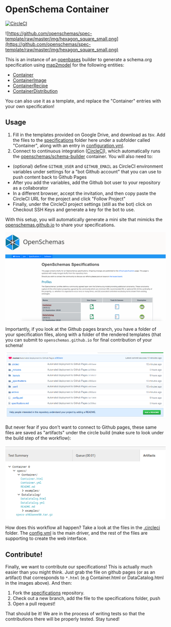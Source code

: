 # OpenSchema Container

[![CircleCI](https://circleci.com/gh/openschemas/spec-container.svg?style=svg)](https://circleci.com/gh/openschemas/spec-container)

![https://github.com/openschemas/spec-template/raw/master/img/hexagon_square_small.png](https://github.com/openschemas/spec-template/raw/master/img/hexagon_square_small.png)

This is an instance of an [openbases](https://openbases.github.io) builder
to generate a schema.org specification using [map2model](https://www.github.com/openschemas/map2model) for the following entities:

 - [Container](specifications/Container)
 - [ContainerImage](specifications/ContainerImage)
 - [ContainerRecipe](specifications/ContainerRecipe)
 - [ContainerDistribution](specifications/ContainerDistribution)

You can also use it as a template, and replace the "Container" entries with your own specification!

## Usage

 1. Fill in the templates provided on Google Drive, and download as tsv. Add the files to the [specifications](specifications) folder here under a subfolder called "Container", along with an entry in [configuration.yml](configuration.yml).
 2. Connect to continuous integration ([CircleCI](https://circleci.com/docs/enterprise/quick-start/#adding-a-project)), which automatically runs the [openschemas/schema-builder](https://hub.docker.com/r/openschemas/schema-builder) container. You will also need to:
   - (optional) define `GITHUB_USER` and `GITHUB_EMAIL` as CircleCI environment variables under settings for a "bot Github account" that you can use to push content back to Github Pages
   - After you add the variables, add the Github bot user to your repository as a collaborator
   - In a different browser, accept the invitation, and then copy paste the CircleCI URL for the project and click "Follow Project"
   - Finally, under the CircleCI project settings (still as the bot) click on Checkout SSH Keys and generate a key for the bot to use.

With this setup, you will automatically generate a mini site that mimicks the [openschemas.github.io](https://openschemas.github.io) to share your specifications.

![img/site.png](img/site.png)

Importantly, if you look at the Github pages branch, you have a folder of your specification files, 
along with a folder of the rendered templates (that you can submit to `openschemas.github.io` 
for final contribution of your schema!

![img/ghpages.png](img/ghpages.png)


But never fear if you don't want to connect to Github pages, these same files are saved as "artifacts"
under the circle build (make sure to look under the build step of the workflow):

![img/artifacts.png](img/artifacts.png)

How does this workflow all happen? Take a look at the files in the [.circleci](.circleci) folder. The 
[config.yml](.circleci/config.yml) is the main driver, and the rest of the files are supporting to create
the web interface.

## Contribute!
Finally, we want to contribute our specifications! This is actually much easier than you
might think. Just grab the file on github pages (or as an artifact) that corresponds to `*.html` 
(e.g Container.html or DataCatalog.html in the images above). And then:

 1. Fork the [specifications](https://www.github.com/openschemas/specifications) repository.
 2. Check out a new branch, add the file to the specifications folder, push
 3. Open a pull request!

That should be it! We are in the process of writing tests so that the contributions there
will be properly tested. Stay tuned!
